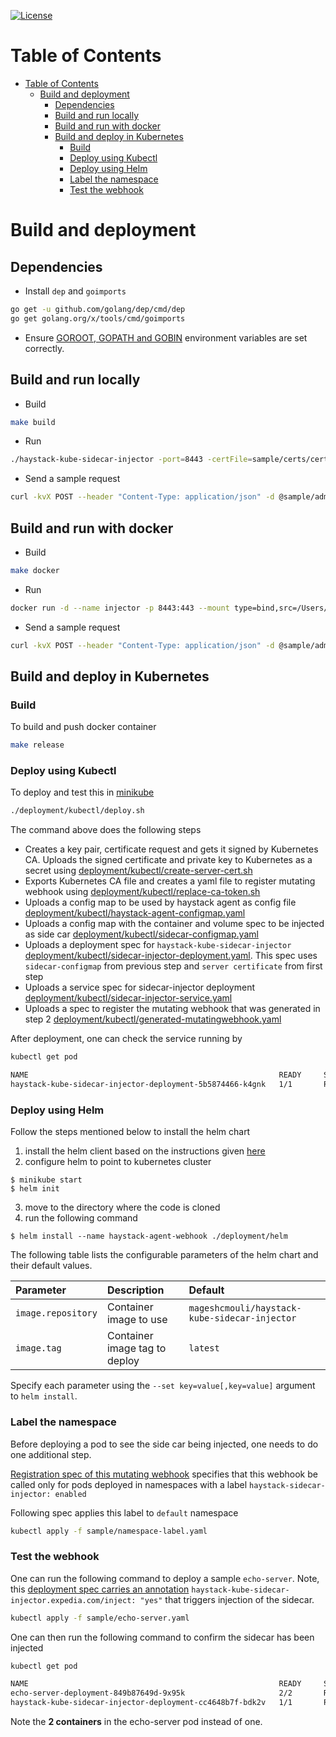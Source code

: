 [![License](https://img.shields.io/badge/license-Apache%20License%202.0-blue.svg)](https://github.com/ExpediaDotCom/haystack/blob/master/LICENSE)

Table of Contents
=================

* [Table of Contents](#table-of-contents)
  * [Build and deployment](#build-and-deployment)
     * [Dependencies](#dependencies)
     * [Build and run locally](#build-and-run-locally)
     * [Build and run with docker](#build-and-run-with-docker)
     * [Build and deploy in Kubernetes](#build-and-deploy-in-kubernetes)
        * [Build](#build)
        * [Deploy using Kubectl](#deploy-using-kubectl)
        * [Deploy using Helm](#deploy-using-helm)
        * [Label the namespace](#label-the-namespace)
        * [Test the webhook](#test-the-webhook)


# Build and deployment

## Dependencies

* Install `dep` and `goimports`

```bash
go get -u github.com/golang/dep/cmd/dep
go get golang.org/x/tools/cmd/goimports
```

* Ensure [GOROOT, GOPATH and GOBIN](https://www.programming-books.io/essential/go/d6da4b8481f94757bae43be1fdfa9e73-gopath-goroot-gobin) environment variables are set correctly.

## Build and run locally

* Build

```bash
make build
```

* Run

```bash
./haystack-kube-sidecar-injector -port=8443 -certFile=sample/certs/cert.pem  -keyFile=sample/certs/key.pem -sideCar=sample/sidecar.yaml -logtostderr
```

* Send a sample request

```bash
curl -kvX POST --header "Content-Type: application/json" -d @sample/admission-request.json https://localhost:8443/mutate
```

## Build and run with docker

* Build

```bash
make docker
```

* Run

```bash
docker run -d --name injector -p 8443:443 --mount type=bind,src=/Users/mchandramouli/src/go/src/github.com/mchandramouli/haystack-kube-sidecar-injector/sample,dst=/etc/mutator mageshcmouli/haystack-kube-sidecar-injector:latest -logtostderr
```

* Send a sample request

```bash
curl -kvX POST --header "Content-Type: application/json" -d @sample/admission-request.json https://localhost:8443/mutate
```

## Build and deploy in Kubernetes

### Build

To build and push docker container

```bash
make release
```

### Deploy using Kubectl
To deploy and test this in [minikube](https://kubernetes.io/docs/tasks/tools/install-minikube/)

```bash
./deployment/kubectl/deploy.sh
``` 

The command above does the following steps

* Creates a key pair, certificate request and gets it signed by Kubernetes CA. Uploads the signed certificate and private key to Kubernetes as a secret using [deployment/kubectl/create-server-cert.sh](deployment/kubectl/create-server-cert.sh)
* Exports Kubernetes CA file and creates a yaml file to register mutating webhook using [deployment/kubectl/replace-ca-token.sh](deployment/kubectl/replace-ca-token.sh)
* Uploads a config map to be used by haystack agent as config file [deployment/kubectl/haystack-agent-configmap.yaml](deployment/kubectl/haystack-agent-configmap.yaml)
* Uploads a config map with the container and volume spec to be injected as side car [deployment/kubectl/sidecar-configmap.yaml](deployment/kubectl/sidecar-configmap.yaml)
* Uploads a deployment spec for `haystack-kube-sidecar-injector` [deployment/kubectl/sidecar-injector-deployment.yaml](deployment/kubectl/sidecar-injector-deployment.yaml). This spec uses `sidecar-configmap` from previous step and `server certificate` from first step
* Uploads a service spec for sidecar-injector deployment [deployment/kubectl/sidecar-injector-service.yaml](deployment/kubectl/sidecar-injector-service.yaml)
* Uploads a spec to register the mutating webhook that was generated in step 2 [deployment/kubectl/generated-mutatingwebhook.yaml](deployment/kubectl/generated-mutatingwebhook.yaml)

After deployment, one can check the service running by

```bash
kubectl get pod

NAME                                                        READY     STATUS    RESTARTS   AGE
haystack-kube-sidecar-injector-deployment-5b5874466-k4gnk   1/1       Running   0          1m

```

### Deploy using Helm

Follow the steps mentioned below to install the helm chart

1. install the helm client based on the instructions given [here](https://docs.helm.sh/using_helm/#installing-helm)
2. configure helm to point to kubernetes cluster
```console
$ minikube start
$ helm init
```
3. move to the directory where the code is cloned
4. run the following command
```console
$ helm install --name haystack-agent-webhook ./deployment/helm
```

The following table lists the configurable parameters of the helm chart and
their default values.

| Parameter                   | Description                                                                                | Default         |
|:----------------------------|:-------------------------------------------------------------------------------------------|:----------------|
| `image.repository`          | Container image to use                                                                     | `mageshcmouli/haystack-kube-sidecar-injector`      |
| `image.tag`                 | Container image tag to deploy                                                              |  `latest`      |

Specify each parameter using the `--set key=value[,key=value]` argument to
`helm install`.

### Label the namespace

Before deploying a pod to see the side car being injected, one needs to do one additional step.  

[Registration spec of this mutating webhook](deployment/mutatingwebhook-template.yaml#L22) specifies that this webhook be called only for pods deployed in namespaces with a label `haystack-sidecar-injector: enabled`

Following spec applies this label to `default` namespace

```bash
kubectl apply -f sample/namespace-label.yaml
```

### Test the webhook

One can run the following command to deploy a sample `echo-server`. Note, this [deployment spec carries an annotation](sample/echo-server.yaml#L12) `haystack-kube-sidecar-injector.expedia.com/inject: "yes"` that triggers injection of the sidecar.

```bash
kubectl apply -f sample/echo-server.yaml
```

One can then run the following command to confirm the sidecar has been injected

```bash
kubectl get pod

NAME                                                        READY     STATUS             RESTARTS   AGE
echo-server-deployment-849b87649d-9x95k                     2/2       Running            0          4m
haystack-kube-sidecar-injector-deployment-cc4648b7f-bdk2v   1/1       Running            0          6m
```

Note the **2 containers** in the echo-server pod instead of one. 



